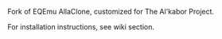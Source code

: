 Fork of EQEmu AllaClone, customized for The Al'kabor Project.

For installation instructions, see wiki section.